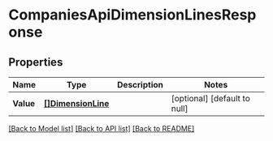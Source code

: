 # CompaniesApiDimensionLinesResponse

## Properties
Name | Type | Description | Notes
------------ | ------------- | ------------- | -------------
**Value** | [**[]DimensionLine**](dimensionLine.md) |  | [optional] [default to null]

[[Back to Model list]](../README.md#documentation-for-models) [[Back to API list]](../README.md#documentation-for-api-endpoints) [[Back to README]](../README.md)


